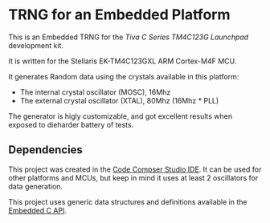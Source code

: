 # TRNG for an Embedded Platform

This is an Embedded TRNG for the *Tiva C Series TM4C123G Launchpad* development kit.

It is written for the Stellaris EK-TM4C123GXL ARM Cortex-M4F MCU.

It generates Random data using the crystals available in this platform:
* The internal crystal oscillator (MOSC), 16Mhz
* The external crystal oscillator (XTAL), 80Mhz (16Mhz * PLL)

The generator is higly customizable, and got excellent results when exposed to dieharder battery of tests.

## Dependencies

This project was created in the [Code Compser Studio IDE](http://www.ti.com/tool/ccstudio). It can be used for other platforms and MCUs, but keep in mind it uses at least 2 oscillators for data generation.

This project uses generic data structures and definitions available in the [Embedded C API](https://github.com/arturnse/embedded-api).


